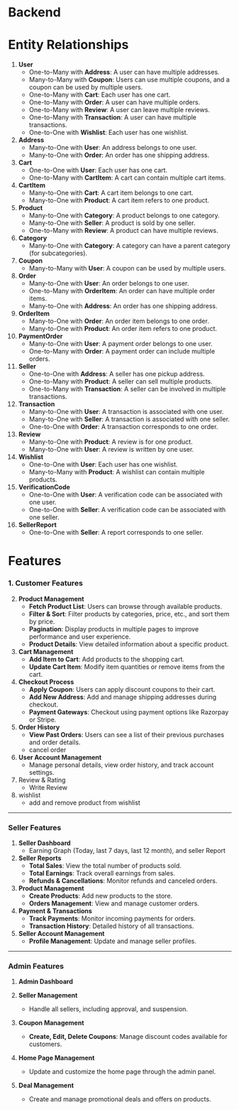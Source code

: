 # Backend

# Entity Relationships

 1. **User**
    - One-to-Many with **Address**: A user can have multiple addresses.
    - Many-to-Many with **Coupon**: Users can use multiple coupons, and a coupon can be used by multiple users.
    - One-to-Many with **Cart**: Each user has one cart.
    - One-to-Many with **Order**: A user can have multiple orders.
    - One-to-Many with **Review**: A user can leave multiple reviews.
    - One-to-Many with **Transaction**: A user can have multiple transactions.
    - One-to-One with **Wishlist**: Each user has one wishlist.
 2. **Address**
    - Many-to-One with **User**: An address belongs to one user.
    - Many-to-One with **Order**: An order has one shipping address.
3. **Cart**
    - One-to-One with **User**: Each user has one cart.
    - One-to-Many with **CartItem**: A cart can contain multiple cart items.
4. **CartItem**
    - Many-to-One with **Cart**: A cart item belongs to one cart.
    - Many-to-One with **Product**: A cart item refers to one product.
 5. **Product**
    - Many-to-One with **Category**: A product belongs to one category.
    - Many-to-One with **Seller**: A product is sold by one seller.
    - One-to-Many with **Review**: A product can have multiple reviews.
6. **Category**
    - Many-to-One with **Category**: A category can have a parent category (for subcategories).
 7. **Coupon**
    - Many-to-Many with **User**: A coupon can be used by multiple users.
8. **Order**
    - Many-to-One with **User**: An order belongs to one user.
    - One-to-Many with **OrderItem**: An order can have multiple order items.
    - Many-to-One with **Address**: An order has one shipping address.
9. **OrderItem**
    - Many-to-One with **Order**: An order item belongs to one order.
    - Many-to-One with **Product**: An order item refers to one product.
10. **PaymentOrder**
    - Many-to-One with **User**: A payment order belongs to one user.
    - One-to-Many with **Order**: A payment order can include multiple orders.
11. **Seller**
    - One-to-One with **Address**: A seller has one pickup address.
    - One-to-Many with **Product**: A seller can sell multiple products.
    - One-to-Many with **Transaction**: A seller can be involved in multiple transactions.
12. **Transaction**
    - Many-to-One with **User**: A transaction is associated with one user.
    - Many-to-One with **Seller**: A transaction is associated with one seller.
    - One-to-One with **Order**: A transaction corresponds to one order.
13. **Review**
    - Many-to-One with **Product**: A review is for one product.
    - Many-to-One with **User**: A review is written by one user.
14. **Wishlist**
    - One-to-One with **User**: Each user has one wishlist.
    - Many-to-Many with **Product**: A wishlist can contain multiple products.
15. **VerificationCode**
    - One-to-One with **User**: A verification code can be associated with one user.
    - One-to-One with **Seller**: A verification code can be associated with one seller.
16. **SellerReport**
    - One-to-One with **Seller**: A report corresponds to one seller.

# Features

### 1. **Customer Features**

2. **Product Management**
    - **Fetch Product List**: Users can browse through available products.
    - **Filter & Sort**: Filter products by categories, price, etc., and sort them by price.
    - **Pagination**: Display products in multiple pages to improve performance and user experience.
    - **Product Details**: View detailed information about a specific product.
3. **Cart Management**
    - **Add Item to Cart**: Add products to the shopping cart.
    - **Update Cart Item**: Modify item quantities or remove items from the cart.
4. **Checkout Process**
    - **Apply Coupon**: Users can apply discount coupons to their cart.
    - **Add New Address**: Add and manage shipping addresses during checkout.
    - **Payment Gateways**: Checkout using payment options like Razorpay or Stripe.
5. **Order History**
    - **View Past Orders**: Users can see a list of their previous purchases and order details.
    - cancel order
6. **User Account Management**
    - Manage personal details, view order history, and track account settings.
7. Review & Rating
    - Write Review
8. wishlist
    - add and remove product from wishlist

---

### **Seller Features**

1. **Seller Dashboard**
    - Earning Graph (Today, last 7 days, last 12 month), and seller Report
2. **Seller Reports**
    - **Total Sales**: View the total number of products sold.
    - **Total Earnings**: Track overall earnings from sales.
    - **Refunds & Cancellations**: Monitor refunds and canceled orders.
3. **Product Management**
    - **Create Products**: Add new products to the store.
    - **Orders Management**: View and manage customer orders.
4. **Payment & Transactions**
    - **Track Payments**: Monitor incoming payments for orders.
    - **Transaction History**: Detailed history of all transactions.
5. **Seller Account Management**
    - **Profile Management**: Update and manage seller profiles.

---

### **Admin Features**

1. **Admin Dashboard**
    
    
2. **Seller Management**
    - Handle all sellers, including approval, and suspension.
3. **Coupon Management**
    - **Create, Edit, Delete Coupons**: Manage discount codes available for customers.
4. **Home Page Management**
    - Update and customize the home page through the admin panel.
5. **Deal Management**
    - Create and manage promotional deals and offers on products.
